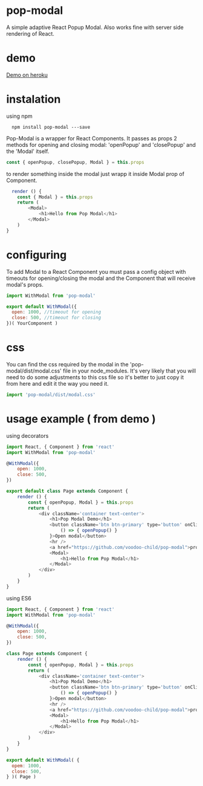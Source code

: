 # pop-modal
A simple adaptive React Popup Modal. Also works fine with server side rendering of React.

# demo
[Demo on heroku](http://popmodal.herokuapp.com/)

# instalation
using npm
```
  npm install pop-modal ---save
```

Pop-Modal is a wrapper for React Components. It passes as props 2 methods for opening and closing modal: 'openPopup' and 'closePopup' and the 'Modal' itself.
```javascript
const { openPopup, closePopup, Modal } = this.props
```

to render something inside the modal just wrapp it inside Modal prop of Component.
```javascript
  render () {
    const { Modal } = this.props
    return (
        <Modal>
            <h1>Hello from Pop Modal</h1>
        </Modal>
    )
}
```

# configuring
To add Modal to a React Component you must pass a config object with timeouts for opening/closing the modal and the Component that will receive modal's props.

```javascript
import WithModal from 'pop-modal'

export default WithModal({
  open: 1000, //timeout for opening
  close: 500, //timeout for closing
})( YourComponent )
```

# css
You can find the css required by the modal in the 'pop-modal/dist/modal.css' file in your node_modules. It's very likely that you will need to do some adjustments to this css file so it's better to just copy it from here and edit it the way you need it.

```javascript
import 'pop-modal/dist/modal.css'
```

# usage example ( from demo )
using decorators
```javascript
import React, { Component } from 'react'
import WithModal from 'pop-modal'

@WithModal({
    open: 1000,
    close: 500,
})

export default class Page extends Component {
    render () {
        const { openPopup, Modal } = this.props
        return (
            <div className='container text-center'>
                <h1>Pop Modal Demo</h1>
                <button className='btn btn-primary' type='button' onClick={
                    () => { openPopup() }
                }>Open modal</button>
                <hr />
                <a href="https://github.com/voodoo-child/pop-modal">project on Github</a>
                <Modal>
                    <h1>Hello from Pop Modal</h1>
                </Modal>
            </div>
        )
    }
}

```

using ES6
```javascript
import React, { Component } from 'react'
import WithModal from 'pop-modal'

@WithModal({
    open: 1000,
    close: 500,
})

class Page extends Component {
    render () {
        const { openPopup, Modal } = this.props
        return (
            <div className='container text-center'>
                <h1>Pop Modal Demo</h1>
                <button className='btn btn-primary' type='button' onClick={
                    () => { openPopup() }
                }>Open modal</button>
                <hr />
                <a href="https://github.com/voodoo-child/pop-modal">project on Github</a>
                <Modal>
                    <h1>Hello from Pop Modal</h1>
                </Modal>
            </div>
        )
    }
}

export default WithModal( {
  opem: 1000,
  close: 500,
} )( Page )
```
